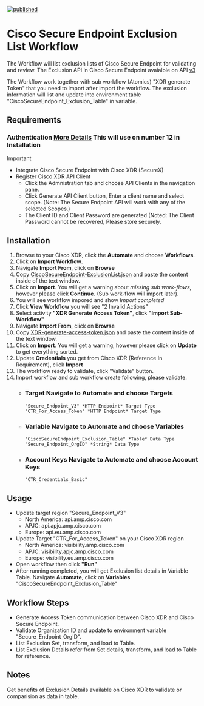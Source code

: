 [![published](https://static.production.devnetcloud.com/codeexchange/assets/images/devnet-published.svg)](https://developer.cisco.com/codeexchange/github/repo/ciscotee/CiscoSecureEndpoint-ExclusionList)
# Cisco Secure Endpoint Exclusion List Workflow
The Workflow will list exclusion lists of Cisco Secure Endpoint for validating and review.
The Exclusion API in Cisco Secure Endpoint avaialble on API [v3](https://developer.cisco.com/docs/secure-endpoint/introduction/)

The Workflow work together with sub workflow (Atomics) "XDR generate Token" that you need to import after import the workflow.
The exclusion information will list and update into environment table "CiscoSecureEndpoint_Exclusion_Table" in variable.

## Requirements
  ### Authentication [More Details](https://developer.cisco.com/docs/secure-endpoint/authentication/#authentication) This will use on number 12 in Installation
  > [!IMPORTANT]
  >  -  Integrate Cisco Secure Endpoint with Cisco XDR (SecureX)
  >  -  Register Cisco XDR API Client
  >        - Click the Admnistration tab and choose API Clients in the navigation pane.
  >        - Click Generate API Client button, Enter a client name and select scope. (Note: The Secure Endpoint API will work with any of the selected Scopes.)
  >        - The Client ID and Client Password are generated (Noted: The Client Password cannot be recovered, Please store securely.

## Installation
  1. Browse to your Cisco XDR, click the **Automate** and choose **Workflows**.
  2. Click on **Import Workflow**.
  3. Navigate **Import From**, click on **Browse**
  4. Copy [CiscoSecureEndpoint-ExclusionList.json](https://github.com/ciscotee/CiscoSecureEndpoint-ExclusionList/blob/main/CiscoSecureEndpoint-ExclusionList.json) and paste the content inside of the text window.
  5. Click on **Import**. You will get a warning about *missing sub work-flows*, however please click **Continue**. (Sub work-flow will import later).
  6. You will see workflow impored and show *Import completed*
  7. Click **View Workflow** you will see "2 Invalid Actions"
  8. Select activity **"XDR Generate Access Token"**, click **"Import Sub-Workflow"**
  9. Navigate **Import From**, click on **Browse**
  10. Copy [XDR-generate-access-token.json](https://github.com/ciscotee/CiscoSecureEndpoint-ExclusionList/blob/main/Atomics/XDR-generate-access-token.json) and paste the content inside of the text window.
  11. Click on **Import**. You will get a warning, however please click on **Update** to get everything sorted.
  12. Update **Credentials** you get from Cisco XDR (Reference In Requirement), click **Import**
  13. The workflow ready to validate, click "Validate" button.
  14. Import workflow and sub workflow create following, please validate.
      - ### **Target** Navigate to **Automate** and choose **Targets**
            "Secure_Endpoint_V3" *HTTP Endpoint* Target Type
            "CTR_For_Access_Token" *HTTP Endpoint* Target Type
      - ### **Variable** Navigate to **Automate** and choose **Variables**
            "CiscoSecureEndpoint_Exclusion_Table" *Table* Data Type
            "Secure_Endpoint_OrgID" *String* Data Type
      - ### **Account Keys** Navigate to **Automate** and choose **Account Keys**
            "CTR_Credentials_Basic"
     
## Usage
  - Update target region "Secure_Endpoint_V3"
    - North America:  api.amp.cisco.com
    - APJC:           api.apjc.amp.cisco.com
    - Europe:         api.eu.amp.cisco.com
  - Update Target "CTR_For_Access_Token" on your Cisco XDR region
    - North America:  visibility.amp.cisco.com
    - APJC:           visibility.apjc.amp.cisco.com
    - Europe:         visibility.eu.amp.cisco.com
  - Open workflow then click **"Run"**
  - After running completed, you will get Exclusion list details in Variable Table. Navigate **Automate**, click on **Variables** "CiscoSecureEndpoint_Exclusion_Table" 
  

## Workflow Steps
  - Generate Access Token communication between Cisco XDR and Cisco Secure Endpoint.
  - Validate Organization ID and update to environment variable "Secure_Endpoint_OrgID".
  - List Exclusion Set, transform, and load to Table.
  - List Exclusion Details refer from Set details, transform, and load to Table for reference.

## Notes
Get benefits of Exclusion Details available on Cisco XDR to validate or comparision as data in table.
